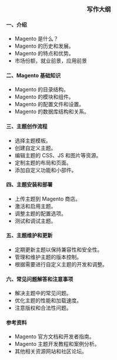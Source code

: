 <center><h3>
    写作大纲
    </h3></center>



#### 一、介绍
- Magento 是什么？
- Magento 的历史和发展。
- Magento 的特点和优势。
- 市场份额，就业前景，应用前景

#### 二、Magento 基础知识
- Magento 的目录结构。
- Magento 的模块和组件。
- Magento 的配置文件和设置。
- Magento 的数据库结构和关系。

#### 三、主题创作流程
- 选择主题模板。
- 创建自定义主题。
- 编辑主题的 CSS、JS 和图片等资源。
- 定制主题的布局和页面。
- 添加自定义功能和小部件。

#### 四、主题安装和部署
- 上传主题到 Magento 商店。
- 激活和启用主题。
- 调整主题的配置选项。
- 测试和调试主题。

#### 五、主题维护和更新
- 定期更新主题以保持兼容性和安全性。
- 管理和维护主题的版本控制。
- 根据需要进行自定义主题的开发和调整。

#### 六、常见问题解答和注意事项
- 解决主题中的常见问题。
- 优化主题的性能和加载速度。
- 注意版权和合法性问题。

#### 参考资料
- Magento 官方文档和开发者指南。
- Magento 主题开发教程和案例分析。
- 其他相关资源网站和社区论坛。